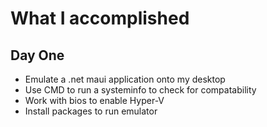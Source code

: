 # What I accomplished

## Day One
- Emulate a .net maui application onto my desktop
- Use CMD to run a systeminfo to check for compatability
- Work with bios to enable Hyper-V
- Install packages to run emulator

